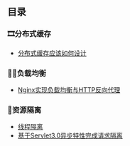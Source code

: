 ## 目录

### :film_strip:分布式缓存

* [分布式缓存应该如何设计](./doc/缓存模式使用实践.md)

### :biking_woman:负载均衡

* [Nginx实现负载均衡与HTTP反向代理](./doc/Nginx实现负载与HTTP反向代理.md)

### :aerial_tramway:资源隔离

* [线程隔离](./doc/线程隔离.md)
* [基于Servlet3.0异步特性完成请求隔离](./doc/基于Servlet3异步特性实现请求隔离.md)


